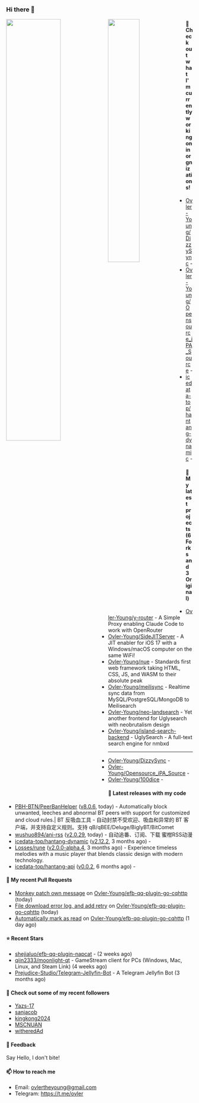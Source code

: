 ### Hi there 👋

<img align="left" width="54%" src="https://github-readme-stats-mauve-one-69.vercel.app/api?username=Ovler-Young&theme=dark&count_private=true&show_icons=true" />
<img align="left" width="41%" src="https://github-readme-stats-mauve-one-69.vercel.app/api/top-langs/?username=Ovler-Young&layout=compact&theme=dark&include_all_commits=true&count_private=true" />

#### 👷 Check out what I'm currently working on in orgnizations!

- [Ovler-Young/DizzySync](https://github.com/Ovler-Young/DizzySync) - 
- [Ovler-Young/Opensource_iPA_Source](https://github.com/Ovler-Young/Opensource_iPA_Source) - 
- [icedata-top/hantang-dynamic](https://github.com/icedata-top/hantang-dynamic) - 

#### 🌱 My latest projects (6 Forks and 3 Original)

- [Ovler-Young/y-router](https://github.com/Ovler-Young/y-router) - A Simple Proxy enabling Claude Code to work with OpenRouter
- [Ovler-Young/SideJITServer](https://github.com/Ovler-Young/SideJITServer) - A JIT enabler for iOS 17 with a Windows/macOS computer on the same WiFi!
- [Ovler-Young/nue](https://github.com/Ovler-Young/nue) - Standards first web framework taking HTML, CSS, JS, and WASM to their absolute peak
- [Ovler-Young/meilisync](https://github.com/Ovler-Young/meilisync) - Realtime sync data from MySQL/PostgreSQL/MongoDB to Meilisearch
- [Ovler-Young/neo-landsearch](https://github.com/Ovler-Young/neo-landsearch) - Yet another frontend for Uglysearch with neobrutalism design
- [Ovler-Young/island-search-backend](https://github.com/Ovler-Young/island-search-backend) - UglySearch - A full-text search engine for nmbxd
- ---

- [Ovler-Young/DizzySync](https://github.com/Ovler-Young/DizzySync) - 
- [Ovler-Young/Opensource_iPA_Source](https://github.com/Ovler-Young/Opensource_iPA_Source) - 
- [Ovler-Young/100dice](https://github.com/Ovler-Young/100dice) - 

#### 🔭 Latest releases with my code

- [PBH-BTN/PeerBanHelper](https://github.com/PBH-BTN/PeerBanHelper) ([v8.0.6](https://github.com/PBH-BTN/PeerBanHelper/releases/tag/v8.0.6), today) - Automatically block unwanted, leeches and abnormal BT peers with support for customized and cloud rules.| BT 反吸血工具 - 自动封禁不受欢迎、吸血和异常的 BT 客户端，并支持自定义规则。支持 qB/qBEE/Deluge/BiglyBT/BitComet
- [wushuo894/ani-rss](https://github.com/wushuo894/ani-rss) ([v2.0.29](https://github.com/wushuo894/ani-rss/releases/tag/v2.0.29), today) - 自动追番、订阅、下载 蜜柑RSS动漫
- [icedata-top/hantang-dynamic](https://github.com/icedata-top/hantang-dynamic) ([v2.12.2](https://github.com/icedata-top/hantang-dynamic/releases/tag/v2.12.2), 3 months ago) - 
- [Losses/rune](https://github.com/Losses/rune) ([v2.0.0-alpha.4](https://github.com/Losses/rune/releases/tag/v2.0.0-alpha.4), 3 months ago) - Experience timeless melodies with a music player that blends classic design with modern technology.
- [icedata-top/hantang-api](https://github.com/icedata-top/hantang-api) ([v0.0.2](https://github.com/icedata-top/hantang-api/releases/tag/v0.0.2), 6 months ago) - 

#### 🔨 My recent Pull Requests

- [Monkey patch own message](https://github.com/Ovler-Young/efb-qq-plugin-go-cqhttp/pull/6) on [Ovler-Young/efb-qq-plugin-go-cqhttp](https://github.com/Ovler-Young/efb-qq-plugin-go-cqhttp) (today)
- [File download error log, and add retry](https://github.com/Ovler-Young/efb-qq-plugin-go-cqhttp/pull/5) on [Ovler-Young/efb-qq-plugin-go-cqhttp](https://github.com/Ovler-Young/efb-qq-plugin-go-cqhttp) (today)
- [Automatically mark as read](https://github.com/Ovler-Young/efb-qq-plugin-go-cqhttp/pull/4) on [Ovler-Young/efb-qq-plugin-go-cqhttp](https://github.com/Ovler-Young/efb-qq-plugin-go-cqhttp) (1 day ago)

#### ⭐ Recent Stars

- [shejialuo/efb-qq-plugin-napcat](https://github.com/shejialuo/efb-qq-plugin-napcat) -  (2 weeks ago)
- [qiin2333/moonlight-qt](https://github.com/qiin2333/moonlight-qt) - GameStream client for PCs (Windows, Mac, Linux, and Steam Link) (4 weeks ago)
- [Prejudice-Studio/Telegram-Jellyfin-Bot](https://github.com/Prejudice-Studio/Telegram-Jellyfin-Bot) - A Telegram Jellyfin Bot (3 months ago)

#### 👯 Check out some of my recent followers

- [Yazs-17](https://github.com/Yazs-17)
- [sanjacob](https://github.com/sanjacob)
- [kingkong2024](https://github.com/kingkong2024)
- [MSCNUAN](https://github.com/MSCNUAN)
- [witheredAd](https://github.com/witheredAd)

#### 💬 Feedback

Say Hello, I don't bite!

#### 📫 How to reach me

- Email: ovlertheyoung@gmail.com
- Telegram: https://t.me/ovler
